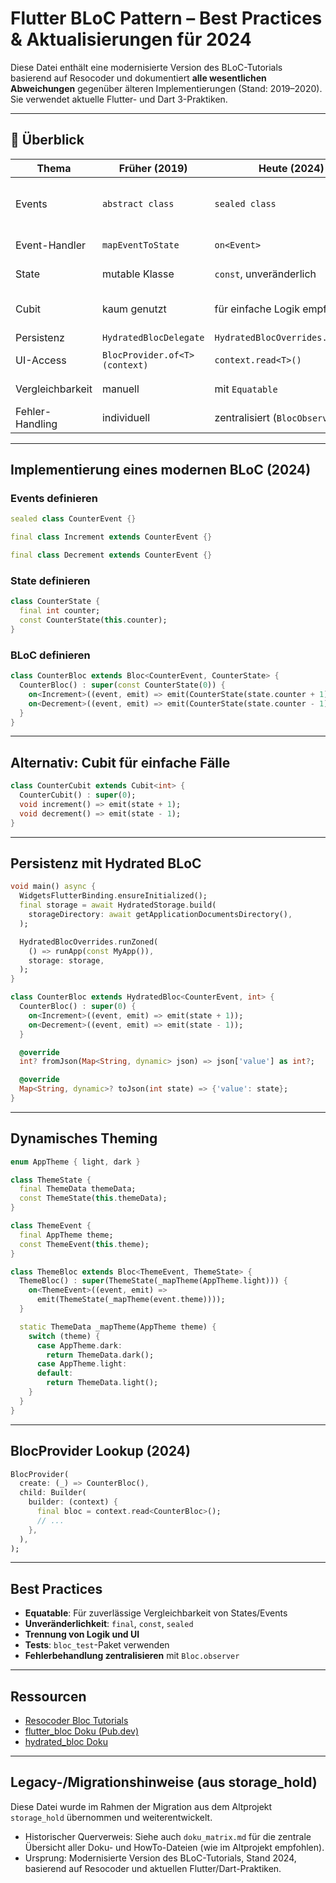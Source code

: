 <!-- Siehe auch: doku_matrix.md für die zentrale Übersicht aller Doku- und HowTo-Dateien. -->

# Flutter BLoC Pattern – Best Practices & Aktualisierungen für 2024

Diese Datei enthält eine modernisierte Version des BLoC-Tutorials basierend auf Resocoder und dokumentiert **alle wesentlichen Abweichungen** gegenüber älteren Implementierungen (Stand: 2019–2020). Sie verwendet aktuelle Flutter- und Dart 3-Praktiken.

---

## 🧠 Überblick

| Thema | Früher (2019) | Heute (2024) | Änderung |
|-------|----------------|--------------|----------|
| Events | `abstract class` | `sealed class` | Dart 3-Feature, Exhaustiveness Checking |
| Event-Handler | `mapEventToState` | `on<Event>` | Klarer, weniger Fehleranfällig |
| State | mutable Klasse | `const`, unveränderlich | Sicherer & testbarer |
| Cubit | kaum genutzt | für einfache Logik empfohlen | Cubit = leichter, performanter |
| Persistenz | `HydratedBlocDelegate` | `HydratedBlocOverrides.runZoned` | Neue API |
| UI-Access | `BlocProvider.of<T>(context)` | `context.read<T>()` | Kürzer, moderner |
| Vergleichbarkeit | manuell | mit `Equatable` | Effizienter Vergleich |
| Fehler-Handling | individuell | zentralisiert (`BlocObserver`) | Einheitlich |

---

## Implementierung eines modernen BLoC (2024)

### Events definieren

```dart
sealed class CounterEvent {}

final class Increment extends CounterEvent {}

final class Decrement extends CounterEvent {}
```

### State definieren

```dart
class CounterState {
  final int counter;
  const CounterState(this.counter);
}
```

### BLoC definieren

```dart
class CounterBloc extends Bloc<CounterEvent, CounterState> {
  CounterBloc() : super(const CounterState(0)) {
    on<Increment>((event, emit) => emit(CounterState(state.counter + 1)));
    on<Decrement>((event, emit) => emit(CounterState(state.counter - 1)));
  }
}
```

---

## Alternativ: Cubit für einfache Fälle

```dart
class CounterCubit extends Cubit<int> {
  CounterCubit() : super(0);
  void increment() => emit(state + 1);
  void decrement() => emit(state - 1);
}
```

---

## Persistenz mit Hydrated BLoC

```dart
void main() async {
  WidgetsFlutterBinding.ensureInitialized();
  final storage = await HydratedStorage.build(
    storageDirectory: await getApplicationDocumentsDirectory(),
  );

  HydratedBlocOverrides.runZoned(
    () => runApp(const MyApp()),
    storage: storage,
  );
}
```

```dart
class CounterBloc extends HydratedBloc<CounterEvent, int> {
  CounterBloc() : super(0) {
    on<Increment>((event, emit) => emit(state + 1));
    on<Decrement>((event, emit) => emit(state - 1));
  }

  @override
  int? fromJson(Map<String, dynamic> json) => json['value'] as int?;

  @override
  Map<String, dynamic>? toJson(int state) => {'value': state};
}
```

---

## Dynamisches Theming

```dart
enum AppTheme { light, dark }

class ThemeState {
  final ThemeData themeData;
  const ThemeState(this.themeData);
}

class ThemeEvent {
  final AppTheme theme;
  const ThemeEvent(this.theme);
}

class ThemeBloc extends Bloc<ThemeEvent, ThemeState> {
  ThemeBloc() : super(ThemeState(_mapTheme(AppTheme.light))) {
    on<ThemeEvent>((event, emit) =>
      emit(ThemeState(_mapTheme(event.theme))));
  }

  static ThemeData _mapTheme(AppTheme theme) {
    switch (theme) {
      case AppTheme.dark:
        return ThemeData.dark();
      case AppTheme.light:
      default:
        return ThemeData.light();
    }
  }
}
```

---

## BlocProvider Lookup (2024)

```dart
BlocProvider(
  create: (_) => CounterBloc(),
  child: Builder(
    builder: (context) {
      final bloc = context.read<CounterBloc>();
      // ...
    },
  ),
);
```

---

## Best Practices

- **Equatable**: Für zuverlässige Vergleichbarkeit von States/Events
- **Unveränderlichkeit**: `final`, `const`, `sealed`
- **Trennung von Logik und UI**
- **Tests**: `bloc_test`-Paket verwenden
- **Fehlerbehandlung zentralisieren** mit `Bloc.observer`

---

## Ressourcen

- [Resocoder Bloc Tutorials](https://resocoder.com/)
- [flutter_bloc Doku (Pub.dev)](https://pub.dev/packages/flutter_bloc)
- [hydrated_bloc Doku](https://pub.dev/packages/hydrated_bloc)

---

## Legacy-/Migrationshinweise (aus storage_hold)

Diese Datei wurde im Rahmen der Migration aus dem Altprojekt `storage_hold` übernommen und weiterentwickelt.

- Historischer Querverweis: Siehe auch `doku_matrix.md` für die zentrale Übersicht aller Doku- und HowTo-Dateien (wie im Altprojekt empfohlen).
- Ursprung: Modernisierte Version des BLoC-Tutorials, Stand 2024, basierend auf Resocoder und aktuellen Flutter/Dart-Praktiken.
